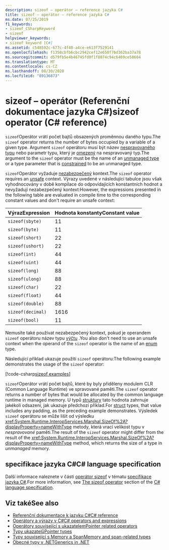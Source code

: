 ```yaml
---
description: sizeof – operátor – reference jazyka C#
title: sizeof – operátor – reference jazyka C#
ms.date: 07/25/2019
f1_keywords:
- sizeof_CSharpKeyword
- sizeof
helpviewer_keywords:
- sizeof keyword [C#]
ms.assetid: c548592c-677c-4f40-a4ce-e613f7529141
ms.openlocfilehash: f1358cbfb6cbc2942cef12e650f7bd362ba37a78
ms.sourcegitcommit: d579fb5e4b46745fd0f1f8874c94c6469ce58604
ms.translationtype: MT
ms.contentlocale: cs-CZ
ms.lasthandoff: 08/30/2020
ms.locfileid: "89136873"
---
```

# <a name="sizeof-operator-c-reference"></a><span data-ttu-id="b0dfb-103">sizeof – operátor (Referenční dokumentace jazyka C#)</span><span class="sxs-lookup"><span data-stu-id="b0dfb-103">sizeof operator (C# reference)</span></span>

<span data-ttu-id="b0dfb-104">`sizeof`Operátor vrátí počet bajtů obsazených proměnnou daného typu.</span><span class="sxs-lookup"><span data-stu-id="b0dfb-104">The `sizeof` operator returns the number of bytes occupied by a variable of a given type.</span></span> <span data-ttu-id="b0dfb-105">Argument `sizeof` operátoru musí být název [nespravovaného typu](../builtin-types/unmanaged-types.md) nebo parametr typu, který je [omezený](../../programming-guide/generics/constraints-on-type-parameters.md#unmanaged-constraint) na nespravovaný typ.</span><span class="sxs-lookup"><span data-stu-id="b0dfb-105">The argument to the `sizeof` operator must be the name of an [unmanaged type](../builtin-types/unmanaged-types.md) or a type parameter that is [constrained](../../programming-guide/generics/constraints-on-type-parameters.md#unmanaged-constraint) to be an unmanaged type.</span></span>

<span data-ttu-id="b0dfb-106">`sizeof`Operátor vyžaduje [nezabezpečený](../keywords/unsafe.md) kontext.</span><span class="sxs-lookup"><span data-stu-id="b0dfb-106">The `sizeof` operator requires an [unsafe](../keywords/unsafe.md) context.</span></span> <span data-ttu-id="b0dfb-107">Výrazy uvedené v následující tabulce jsou však vyhodnocovány v době kompilace do odpovídajících konstantních hodnot a nevyžadují nezabezpečený kontext:</span><span class="sxs-lookup"><span data-stu-id="b0dfb-107">However, the expressions presented in the following table are evaluated in compile time to the corresponding constant values and don't require an unsafe context:</span></span>

|<span data-ttu-id="b0dfb-108">Výraz</span><span class="sxs-lookup"><span data-stu-id="b0dfb-108">Expression</span></span>|<span data-ttu-id="b0dfb-109">Hodnota konstanty</span><span class="sxs-lookup"><span data-stu-id="b0dfb-109">Constant value</span></span>|
|---------|---------------|
|`sizeof(sbyte)`|<span data-ttu-id="b0dfb-110">1</span><span class="sxs-lookup"><span data-stu-id="b0dfb-110">1</span></span>|
|`sizeof(byte)`|<span data-ttu-id="b0dfb-111">1</span><span class="sxs-lookup"><span data-stu-id="b0dfb-111">1</span></span>|
|`sizeof(short)`|<span data-ttu-id="b0dfb-112">2</span><span class="sxs-lookup"><span data-stu-id="b0dfb-112">2</span></span>|
|`sizeof(ushort)`|<span data-ttu-id="b0dfb-113">2</span><span class="sxs-lookup"><span data-stu-id="b0dfb-113">2</span></span>|
|`sizeof(int)`|<span data-ttu-id="b0dfb-114">4</span><span class="sxs-lookup"><span data-stu-id="b0dfb-114">4</span></span>|
|`sizeof(uint)`|<span data-ttu-id="b0dfb-115">4</span><span class="sxs-lookup"><span data-stu-id="b0dfb-115">4</span></span>|
|`sizeof(long)`|<span data-ttu-id="b0dfb-116">8</span><span class="sxs-lookup"><span data-stu-id="b0dfb-116">8</span></span>|
|`sizeof(ulong)`|<span data-ttu-id="b0dfb-117">8</span><span class="sxs-lookup"><span data-stu-id="b0dfb-117">8</span></span>|
|`sizeof(char)`|<span data-ttu-id="b0dfb-118">2</span><span class="sxs-lookup"><span data-stu-id="b0dfb-118">2</span></span>|
|`sizeof(float)`|<span data-ttu-id="b0dfb-119">4</span><span class="sxs-lookup"><span data-stu-id="b0dfb-119">4</span></span>|
|`sizeof(double)`|<span data-ttu-id="b0dfb-120">8</span><span class="sxs-lookup"><span data-stu-id="b0dfb-120">8</span></span>|
|`sizeof(decimal)`|<span data-ttu-id="b0dfb-121">16</span><span class="sxs-lookup"><span data-stu-id="b0dfb-121">16</span></span>|
|`sizeof(bool)`|<span data-ttu-id="b0dfb-122">1</span><span class="sxs-lookup"><span data-stu-id="b0dfb-122">1</span></span>|

<span data-ttu-id="b0dfb-123">Nemusíte také používat nezabezpečený kontext, pokud je operandem `sizeof` operátoru název typu [výčtu](../builtin-types/enum.md) .</span><span class="sxs-lookup"><span data-stu-id="b0dfb-123">You also don't need to use an unsafe context when the operand of the `sizeof` operator is the name of an [enum](../builtin-types/enum.md) type.</span></span>

<span data-ttu-id="b0dfb-124">Následující příklad ukazuje použití `sizeof` operátoru:</span><span class="sxs-lookup"><span data-stu-id="b0dfb-124">The following example demonstrates the usage of the `sizeof` operator:</span></span>

[!code-csharp[sizeof examples](snippets/shared/SizeOfOperator.cs)]

<span data-ttu-id="b0dfb-125">`sizeof`Operátor vrátí počet bajtů, které by byly přiděleny modulem CLR (Common Language Runtime) ve spravované paměti.</span><span class="sxs-lookup"><span data-stu-id="b0dfb-125">The `sizeof` operator returns a number of bytes that would be allocated by the common language runtime in managed memory.</span></span> <span data-ttu-id="b0dfb-126">U typů [struktury](../builtin-types/struct.md) tato hodnota zahrnuje jakékoli odsazení, jak ukazuje předchozí příklad.</span><span class="sxs-lookup"><span data-stu-id="b0dfb-126">For [struct](../builtin-types/struct.md) types, that value includes any padding, as the preceding example demonstrates.</span></span> <span data-ttu-id="b0dfb-127">Výsledek `sizeof` operátoru se může lišit od výsledku <xref:System.Runtime.InteropServices.Marshal.SizeOf%2A?displayProperty=nameWithType> metody, která vrací velikost typu v *nespravované* paměti.</span><span class="sxs-lookup"><span data-stu-id="b0dfb-127">The result of the `sizeof` operator might differ from the result of the <xref:System.Runtime.InteropServices.Marshal.SizeOf%2A?displayProperty=nameWithType> method, which returns the size of a type in *unmanaged* memory.</span></span>

## <a name="c-language-specification"></a><span data-ttu-id="b0dfb-128">specifikace jazyka C#</span><span class="sxs-lookup"><span data-stu-id="b0dfb-128">C# language specification</span></span>

<span data-ttu-id="b0dfb-129">Další informace naleznete v části [operátor sizeof](~/_csharplang/spec/unsafe-code.md#the-sizeof-operator) v tématu [specifikace jazyka C#](~/_csharplang/spec/introduction.md).</span><span class="sxs-lookup"><span data-stu-id="b0dfb-129">For more information, see [The sizeof operator](~/_csharplang/spec/unsafe-code.md#the-sizeof-operator) section of the [C# language specification](~/_csharplang/spec/introduction.md).</span></span>

## <a name="see-also"></a><span data-ttu-id="b0dfb-130">Viz také</span><span class="sxs-lookup"><span data-stu-id="b0dfb-130">See also</span></span>

- [<span data-ttu-id="b0dfb-131">Referenční dokumentace k jazyku C#</span><span class="sxs-lookup"><span data-stu-id="b0dfb-131">C# reference</span></span>](../index.md)
- [<span data-ttu-id="b0dfb-132">Operátory a výrazy v C#</span><span class="sxs-lookup"><span data-stu-id="b0dfb-132">C# operators and expressions</span></span>](index.md)
- [<span data-ttu-id="b0dfb-133">Operátory související s ukazatelem</span><span class="sxs-lookup"><span data-stu-id="b0dfb-133">Pointer related operators</span></span>](pointer-related-operators.md)
- [<span data-ttu-id="b0dfb-134">Typy ukazatelů</span><span class="sxs-lookup"><span data-stu-id="b0dfb-134">Pointer types</span></span>](../../programming-guide/unsafe-code-pointers/pointer-types.md)
- [<span data-ttu-id="b0dfb-135">Typy související s Memory a Span</span><span class="sxs-lookup"><span data-stu-id="b0dfb-135">Memory and span-related types</span></span>](../../../standard/memory-and-spans/index.md)
- [<span data-ttu-id="b0dfb-136">Obecné typy v .NET</span><span class="sxs-lookup"><span data-stu-id="b0dfb-136">Generics in .NET</span></span>](../../../standard/generics/index.md)
